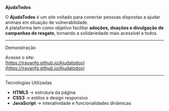 **AjudaTodos**

O **AjudaTodos** é um site voltado para conectar pessoas dispostas a ajudar animais em situação de vulnerabilidade.  
A plataforma tem como objetivo facilitar **adoções, doações e divulgação de campanhas de resgate**, tornando a solidariedade mais acessível a todos.

---

Demonstração

Acesse o site:  
[https://jrayanfg.github.io/Ajudatodos](https://jrayanfg.github.io/Ajudatodos)

---

Tecnologias Utilizadas

- **HTML5** → estrutura da página  
- **CSS3** → estilos e design responsivo  
- **JavaScript** → interatividade e funcionalidades dinâmicas  
